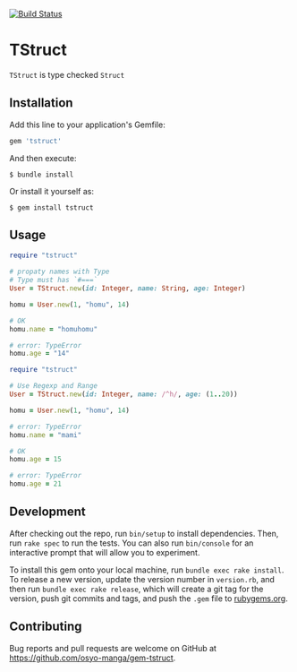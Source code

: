 [![Build Status](https://travis-ci.org/osyo-manga/gem-tstruct.svg?branch=master)](https://travis-ci.org/osyo-manga/gem-tstruct)

# TStruct

`TStruct` is type checked `Struct`


## Installation

Add this line to your application's Gemfile:

```ruby
gem 'tstruct'
```

And then execute:

    $ bundle install

Or install it yourself as:

    $ gem install tstruct

## Usage

```ruby
require "tstruct"

# propaty names with Type
# Type must has `#===`
User = TStruct.new(id: Integer, name: String, age: Integer)

homu = User.new(1, "homu", 14)

# OK
homu.name = "homuhomu"

# error: TypeError
homu.age = "14"


```

```ruby
require "tstruct"

# Use Regexp and Range
User = TStruct.new(id: Integer, name: /^h/, age: (1..20))

homu = User.new(1, "homu", 14)

# error: TypeError
homu.name = "mami"

# OK
homu.age = 15

# error: TypeError
homu.age = 21
```


## Development

After checking out the repo, run `bin/setup` to install dependencies. Then, run `rake spec` to run the tests. You can also run `bin/console` for an interactive prompt that will allow you to experiment.

To install this gem onto your local machine, run `bundle exec rake install`. To release a new version, update the version number in `version.rb`, and then run `bundle exec rake release`, which will create a git tag for the version, push git commits and tags, and push the `.gem` file to [rubygems.org](https://rubygems.org).

## Contributing

Bug reports and pull requests are welcome on GitHub at https://github.com/osyo-manga/gem-tstruct.


